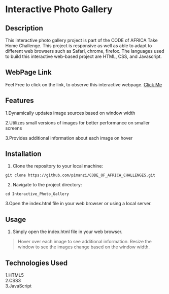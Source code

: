 # Interactive Photo Gallery

## Description

This interactive photo gallery project is part of the CODE of AFRICA Take Home Challenge. This project is responsive as well as able to adapt to different web browsers such as Safari, chrome, firefox.
The languages used to build this interactive web-based project are HTML, CSS, and Javascript. 

## WebPage Link

Feel Free to click on the link, to observe this interactive webpage. [Click Me](https://pimanzi.github.io/CODE_OF_AFRICA_CHALLENGES/Interactive_Photo_Gallery/)

## Features
1.Dynamically updates image sources based on window width

2.Utilizes small versions of images for better performance on smaller screens  

3.Provides additional information about each image on hover
   
## Installation

1. Clone the repository to your local machine:
 
```
git clone https://github.com/pimanzi/CODE_OF_AFRICA_CHALLENGES.git
```
2. Navigate to the project directory:
```
cd Interactive_Photo_Gallery
```
3.Open the index.html file in your web browser or using a local server.

## Usage

1. Simply open the index.html file in your web browser.
   
>Hover over each image to see additional information.
>Resize the window to see the images change based on the window width.

## Technologies Used

1.HTML5  
2.CSS3  
3.JavaScript  








